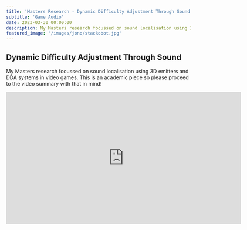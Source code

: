 ```yaml
---
title: 'Masters Research - Dynamic Difficulty Adjustment Through Sound'
subtitle: 'Game Audio'
date: 2023-03-30 00:00:00
description: My Masters research focussed on sound localisation using 3D emitters and DDA systems in video games
featured_image: '/images/jono/stackobot.jpg'
---
```


## Dynamic Difficulty Adjustment Through Sound

My Masters research focussed on sound localisation using 3D emitters and DDA systems in video games. This is an academic piece so please proceed to the video summary with that in mind!

<iframe src="https://www.youtube.com/embed/JQeVmOAC9V4?si=db1WH9ScKS526ycY" width="640" height="360" frameborder="0" allowfullscreen></iframe>
